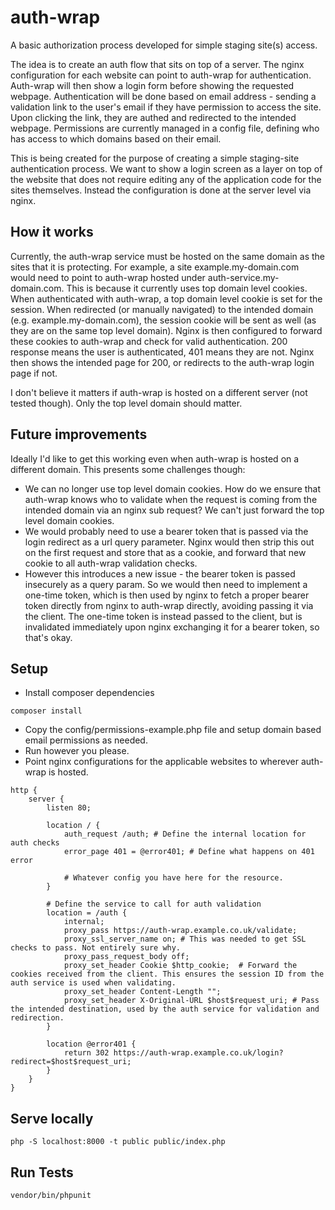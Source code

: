 # auth-wrap
A basic authorization process developed for simple staging site(s) access.

The idea is to create an auth flow that sits on top of a server. The nginx configuration for each website can point to auth-wrap for authentication.
Auth-wrap will then show a login form before showing the requested webpage.
Authentication will be done based on email address - sending a validation link to the user's email if they have permission to access the site. Upon clicking the link, they are authed and redirected to the intended webpage.
Permissions are currently managed in a config file, defining who has access to which domains based on their email.

This is being created for the purpose of creating a simple staging-site authentication process. We want to show a login screen as a layer on top of the website that does not require editing any of the application code for the sites themselves. Instead the configuration is done at the server level via nginx. 

## How it works
Currently, the auth-wrap service must be hosted on the same domain as the sites that it is protecting. For example, a site example.my-domain.com would need to point to auth-wrap hosted under auth-service.my-domain.com. 
This is because it currently uses top domain level cookies. When authenticated with auth-wrap, a top domain level cookie is set for the session.
When redirected (or manually navigated) to the intended domain (e.g. example.my-domain.com), the session cookie will be sent as well (as they are on the same top level domain). 
Nginx is then configured to forward these cookies to auth-wrap and check for valid authentication. 200 response means the user is authenticated, 401 means they are not. Nginx then shows the intended page for 200, or redirects to the auth-wrap login page if not.

I don't believe it matters if auth-wrap is hosted on a different server (not tested though). Only the top level domain should matter.

## Future improvements
Ideally I'd like to get this working even when auth-wrap is hosted on a different domain. This presents some challenges though:
- We can no longer use top level domain cookies. How do we ensure that auth-wrap knows who to validate when the request is coming from the intended domain via an nginx sub request? We can't just forward the top level domain cookies.
- We would probably need to use a bearer token that is passed via the login redirect as a url query parameter. Nginx would then strip this out on the first request and store that as a cookie, and forward that new cookie to all auth-wrap validation checks.
- However this introduces a new issue - the bearer token is passed insecurely as a query param. So we would then need to implement a one-time token, which is then used by nginx to fetch a proper bearer token directly from nginx to auth-wrap directly, avoiding passing it via the client. The one-time token is instead passed to the client, but is invalidated immediately upon nginx exchanging it for a bearer token, so that's okay.

## Setup
 - Install composer dependencies
```
composer install
```
 - Copy the config/permissions-example.php file and setup domain based email permissions as needed.
 - Run however you please.
 - Point nginx configurations for the applicable websites to wherever auth-wrap is hosted.
```nginx
http {
    server {
        listen 80;

        location / {
            auth_request /auth; # Define the internal location for auth checks
            error_page 401 = @error401; # Define what happens on 401 error
            
            # Whatever config you have here for the resource.
        }
            
        # Define the service to call for auth validation
        location = /auth {
            internal;
            proxy_pass https://auth-wrap.example.co.uk/validate;
            proxy_ssl_server_name on; # This was needed to get SSL checks to pass. Not entirely sure why.
            proxy_pass_request_body off;
            proxy_set_header Cookie $http_cookie;  # Forward the cookies received from the client. This ensures the session ID from the auth service is used when validating.
            proxy_set_header Content-Length "";
            proxy_set_header X-Original-URL $host$request_uri; # Pass the intended destination, used by the auth service for validation and redirection.
        }
    
        location @error401 {
            return 302 https://auth-wrap.example.co.uk/login?redirect=$host$request_uri;
        }
    }
}
```

## Serve locally
```
php -S localhost:8000 -t public public/index.php
```

## Run Tests
```
vendor/bin/phpunit
```
